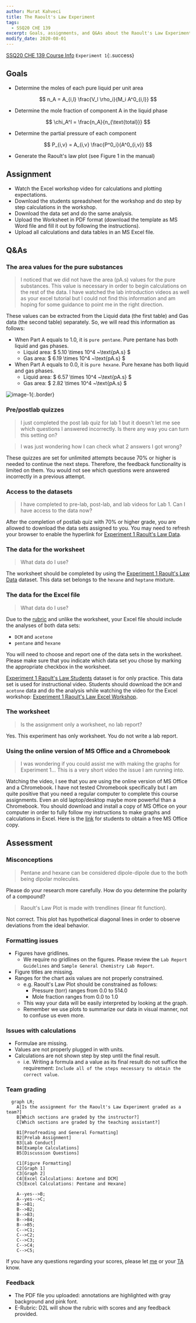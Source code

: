 ```yaml
---
author: Murat Kahveci
title: The Raoult's Law Experiment
tags: 
  - SSQ20 CHE 139
excerpt: Goals, assignments, and Q&As about the Raoult's Law Experiment.
modify_date: 2020-08-01
---
```

<a class="button button--outline-success button--pill button--xs" href="/tpv">SSQ20 CHE 139 Course Info</a> 
`Experiment 1`{:.success}

## Goals

- Determine the moles of each pure liquid per unit area
 
$$ n_A = A_{i,l} \frac{V_l \rho_i}{M_i A^0_{i,l}} $$

- Determine the mole fraction of component A in the liquid phase
  
$$ \chi_A^l = \frac{n_A}{n_{\text{total}}} $$

- Determine the partial pressure of each component

$$ P_{i,v} = A_{i,v} \frac{P^0_i}{A^0_{i,v}} $$
 
- Generate the Raoult's law plot (see Figure 1 in the manual)

## Assignment

- Watch the Excel workshop video for calculations and plotting expectations.
- Download the students spreadsheet for the workshop and do step by step calculations in the workshop.
- Download the data set and do the same analysis.
- Upload the Worksheet in PDF format (download the template as MS Word file and fill it out by following the instructions).
- Upload all calculations and data tables in an MS Excel file.

## Q&As

### The area values for the pure substances

> I noticed that we did not have the area (pA.s) values for the pure substances. This value is necessary in order to begin calculations on the rest of the data. I have watched the lab introduction videos as well as your excel tutorial but I could not find this information and am hoping for some guidance to point me in the right direction.

These values can be extracted from the Liquid data (the first table) and Gas data (the second table) separately. So, we will read this information as follows:

* When Part A equals to 1.0, it is `pure pentane`. Pure pentane has both liquid and gas phases.
  * Liquid area: $ 5.10 \times 10^4 ~\text{pA.s} $
  * Gas area: $ 6.19 \times 10^4 ~\text{pA.s} $
* When Part A equals to 0.0, it is `pure hexane`. Pure hexane has both liquid and gas phases.
  * Liquid area: $ 6.57 \times 10^4 ~\text{pA.s} $
  * Gas area: $ 2.82 \times 10^4 ~\text{pA.s} $

![image-1](./images/blog/nzx/2.jpg){:.border}


### Pre/postlab quizzes

> I just completed the post lab quiz for lab 1 but it doesn't let me see which questions I answered incorrectly. Is there any way you can turn this setting on?


> I was just wondering how I can check what 2 answers I got wrong?

These quizzes are set for unlimited attempts because 70% or higher is needed to continue the next steps. Therefore, the feedback functionality is limited on them. You would not see which questions were answered incorrectly in a previous attempt.  

### Access to the datasets

> I have completed to pre-lab, post-lab, and lab videos for Lab 1. Can I have access to the data now?

After the completion of postlab quiz with 70% or higher grade, you are allowed to download the data sets assigned to you. You may need to refresh your browser to enable the hyperlink for [Experiment 1 Raoult's Law Data](https://d2l.depaul.edu/d2l/le/content/761098/viewContent/6757299/View).

### The data for the worksheet

> What data do I use?

The worksheet should be completed by using the [Experiment 1 Raoult's Law Data](https://d2l.depaul.edu/d2l/le/content/761098/viewContent/6757299/View) dataset. This data set belongs to the `hexane` and `heptane` mixture.

### The data for the Excel file

> What data do I use?

Due to the [rubric](https://d2l.depaul.edu/d2l/le/content/761098/viewContent/6757287/View) and unlike the worksheet, your Excel file should include the analyses of both data sets: 

- `DCM` and `acetone`
- `pentane` and `hexane`

You will need to choose and report one of the data sets in the worksheet. Please make sure that you indicate which data set you chose by marking the appropriate checkbox in the worksheet.

[Experiment 1 Raoult's Law Students](https://d2l.depaul.edu/d2l/le/content/761098/viewContent/6757294/View) dataset is for only practice. This data set is used for instructional video. Students should download the `DCM` and `acetone` data and do the analysis while watching the video for the Excel workshop: [Experiment 1 Raoult's Law Excel Workshop](https://d2l.depaul.edu/d2l/le/content/761098/viewContent/6757297/View).

###  The worksheet

> Is the assignment only a worksheet, no lab report?

Yes. This experiment has only worksheet. You do not write a lab report.

### Using the online version of MS Office and a Chromebook

> I was wondering if you could assist me with making the graphs for Experiment 1... This is a very short video the issue I am running into.

Watching the video, I see that you are using the online version of MS Office and a Chromebook. I have not tested Chromebook specifically but I am quite positive that you need a regular computer to complete this course assignments. Even an old laptop/desktop maybe more powerful than a Chromebook. You should download and install a copy of MS Office on your computer in order to fully follow my instructions to make graphs and calculations in Excel. Here is the [link](https://offices.depaul.edu/information-services/services/Software/Pages/Software-for-Personal-Computers.aspx) for students to obtain a free MS Office copy.

## Assessment

### Misconceptions

> Pentane and hexane can be considered dipole-dipole due to the both being dipolar molecules.

Please do your research more carefully. How do you determine the polarity of a compound?

> Raoult's Law Plot is made with trendlines (linear fit function).

Not correct. This plot has hypothetical diagonal lines in order to observe deviations from the ideal behavior.

### Formatting issues

- Figures have gridlines. 
  - We require no gridlines on the figures. Please review the `Lab Report Guidelines` and `Sample General Chemistry Lab Report`.
- Figure titles are missing.
- Ranges for the chart axis values are not properly constrained.
  - e.g. Raoult's Law Plot should be constrained as follows:
    - Pressure (torr) ranges from 0.0 to 514.0
    - Mole fraction ranges from 0.0 to 1.0
  - This way your data will be easily interpreted by looking at the graph. 
  - Remember we use plots to summarize our data in visual manner, not to confuse us even more.
 
### Issues with calculations

- Formulae are missing.
- Values are not properly plugged in with units.
- Calculations are not shown step by step until the final result.
  - i.e. Writing a formula and a value as its final result do not suffice the requirement: `Include all of the steps necessary to obtain the correct value`.

### Team grading

```mermaid
  graph LR;
    A[Is the assignment for the Raoult's Law Experiment graded as a team?]
    B[Which sections are graded by the instructor?]
    C[Which sections are graded by the teaching assistant?]

    B1[Proofreading and General Formatting]
    B2[Prelab Assignment]
    B3[Lab Conduct]
    B4[Example Calculations]
    B5[Discussion Questions]

    C1[Figure Formatting]
    C2[Graph 1]
    C3[Graph 2]
    C4[Excel Calculations: Acetone and DCM]
    C5[Excel Calculations: Pentane and Hexane]

    A--yes-->B;
    A--yes-->C;
    B-->B1;
    B-->B2;
    B-->B3;
    B-->B4;
    B-->B5;
    C-->C1;
    C-->C2;
    C-->C3;
    C-->C4;
    C-->C5;
```

If you have any questions regarding your scores, please let [me](mailto:mkahveci@depaul.edu) or your [TA](mailto:brownt1129@gmail.com) know.

### Feedback

- The PDF file you uploaded: annotations are highlighted with gray background and pink font.
- E-Rubric: D2L will show the rubric with scores and any feedback provided. 